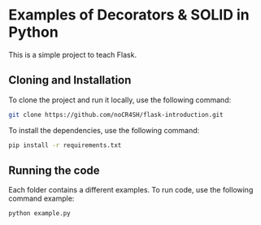 # Examples of Decorators & SOLID in Python

This is a simple project to teach Flask.

## Cloning and Installation

To clone the project and run it locally, use the following command:

```bash
git clone https://github.com/noCR4SH/flask-introduction.git
```

To install the dependencies, use the following command:

```bash
pip install -r requirements.txt
```

## Running the code

Each folder contains a different examples. To run code, use the following command example:

```bash
python example.py
```
